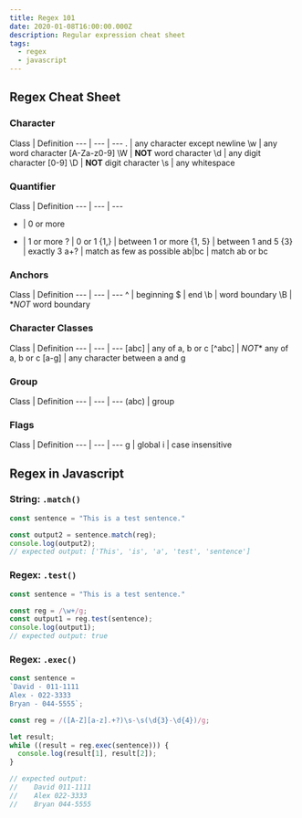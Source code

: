 ```yaml
---
title: Regex 101
date: 2020-01-08T16:00:00.000Z
description: Regular expression cheat sheet
tags:
  - regex
  - javascript
---
```

## Regex Cheat Sheet

### Character

Class | Definition
--- | --- | ---
. | any character except newline
\w | any word character [A-Za-z0-9]
\W | **NOT** word character
\d | any digit character [0-9]
\D | **NOT** digit character
\s | any whitespace

### Quantifier

Class | Definition
--- | --- | ---
* | 0 or more
+ | 1 or more
? | 0 or 1
{1,} | between 1 or more
{1, 5} | between 1 and 5
{3} | exactly 3
a+? | match as few as possible
ab\|bc | match ab or bc

### Anchors

Class | Definition
--- | --- | ---
^ | beginning
$ | end
\b | word boundary
\B | **NOT* word boundary

### Character Classes

Class | Definition
--- | --- | ---
[abc] | any of a, b or c
[^abc] | *NOT** any of a, b or c
[a-g] | any character between a and g

### Group

Class | Definition
--- | --- | ---
(abc) | group

### Flags

Class | Definition
--- | --- | ---
g | global
i | case insensitive


## Regex in Javascript

### String: <code>.match()</code>

```javascript
const sentence = "This is a test sentence."

const output2 = sentence.match(reg);
console.log(output2); 
// expected output: ['This', 'is', 'a', 'test', 'sentence']
```

### Regex: <code>.test()</code>

```javascript
const sentence = "This is a test sentence."

const reg = /\w+/g;
const output1 = reg.test(sentence);
console.log(output1); 
// expected output: true
```

### Regex: <code>.exec()</code>

```javascript
const sentence = 
`David - 011-1111
Alex - 022-3333
Bryan - 044-5555`;

const reg = /([A-Z][a-z].+?)\s-\s(\d{3}-\d{4})/g;

let result;
while ((result = reg.exec(sentence))) {
  console.log(result[1], result[2]);
}

// expected output: 
//    David 011-1111
//    Alex 022-3333
//    Bryan 044-5555
```
